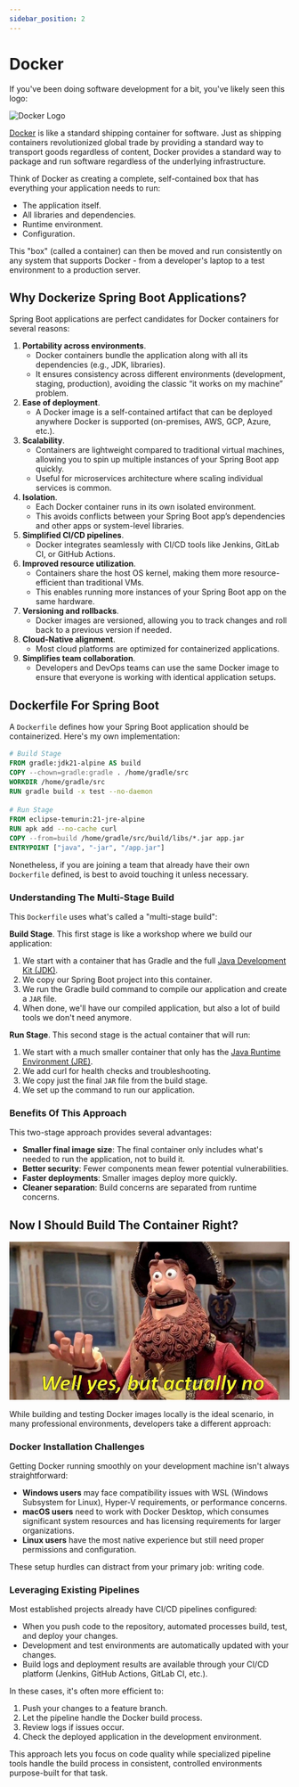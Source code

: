 ```yaml
---
sidebar_position: 2
---
```


# Docker

If you've been doing software development for a bit, you've likely seen this logo:

<div className="image-container">
  <img src="/img/docker.png" alt="Docker Logo" width="174" height="146" />
</div>

[Docker](https://www.docker.com/) is like a standard shipping container for software. Just as shipping containers revolutionized global trade by providing a standard way to transport goods regardless of content, Docker provides a standard way to package and run software regardless of the underlying infrastructure.

Think of Docker as creating a complete, self-contained box that has everything your application needs to run:

- The application itself.
- All libraries and dependencies.
- Runtime environment.
- Configuration.

This "box" (called a container) can then be moved and run consistently on any system that supports Docker - from a developer's laptop to a test environment to a production server.

## Why Dockerize Spring Boot Applications?

Spring Boot applications are perfect candidates for Docker containers for several reasons:

1. **Portability across environments**.
   * Docker containers bundle the application along with all its dependencies (e.g., JDK, libraries).
   * It ensures consistency across different environments (development, staging, production), avoiding the classic “it works on my machine” problem.
2. **Ease of deployment**.
   * A Docker image is a self-contained artifact that can be deployed anywhere Docker is supported (on-premises, AWS, GCP, Azure, etc.).
3. **Scalability**.
   * Containers are lightweight compared to traditional virtual machines, allowing you to spin up multiple instances of your Spring Boot app quickly.
   * Useful for microservices architecture where scaling individual services is common.
4. **Isolation**.
   * Each Docker container runs in its own isolated environment.
   * This avoids conflicts between your Spring Boot app’s dependencies and other apps or system-level libraries.
5. **Simplified CI/CD pipelines**.
   * Docker integrates seamlessly with CI/CD tools like Jenkins, GitLab CI, or GitHub Actions.
6. **Improved resource utilization**.
   * Containers share the host OS kernel, making them more resource-efficient than traditional VMs.
   * This enables running more instances of your Spring Boot app on the same hardware.
7. **Versioning and rollbacks**.
   * Docker images are versioned, allowing you to track changes and roll back to a previous version if needed.
8. **Cloud-Native alignment**.
   * Most cloud platforms are optimized for containerized applications.
9. **Simplifies team collaboration**.
   * Developers and DevOps teams can use the same Docker image to ensure that everyone is working with identical application setups.

## Dockerfile For Spring Boot

A `Dockerfile` defines how your Spring Boot application should be containerized. Here's my own implementation:

```Dockerfile
# Build Stage
FROM gradle:jdk21-alpine AS build
COPY --chown=gradle:gradle . /home/gradle/src
WORKDIR /home/gradle/src
RUN gradle build -x test --no-daemon

# Run Stage
FROM eclipse-temurin:21-jre-alpine
RUN apk add --no-cache curl
COPY --from=build /home/gradle/src/build/libs/*.jar app.jar
ENTRYPOINT ["java", "-jar", "/app.jar"]
```

Nonetheless, if you are joining a team that already have their own `Dockerfile` defined, is best to avoid touching it unless necessary.

### Understanding The Multi-Stage Build

This `Dockerfile` uses what's called a "multi-stage build":

**Build Stage**. This first stage is like a workshop where we build our application:

1. We start with a container that has Gradle and the full [Java Development Kit (JDK)](https://www.geeksforgeeks.org/jdk-in-java/).
2. We copy our Spring Boot project into this container.
3. We run the Gradle build command to compile our application and create a `JAR` file.
4. When done, we'll have our compiled application, but also a lot of build tools we don't need anymore.

**Run Stage**. This second stage is the actual container that will run:

1. We start with a much smaller container that only has the [Java Runtime Environment (JRE)](https://www.geeksforgeeks.org/jre-in-java/).
2. We add curl for health checks and troubleshooting.
3. We copy just the final `JAR` file from the build stage.
4. We set up the command to run our application.

### Benefits Of This Approach

This two-stage approach provides several advantages:

* **Smaller final image size**: The final container only includes what's needed to run the application, not to build it.
* **Better security**: Fewer components mean fewer potential vulnerabilities.
* **Faster deployments**: Smaller images deploy more quickly.
* **Cleaner separation**: Build concerns are separated from runtime concerns.

## Now I Should Build The Container Right?

![well-yes-but-no.png](img/well-yes-but-no.png)

While building and testing Docker images locally is the ideal scenario, in many professional environments, developers take a different approach:

### Docker Installation Challenges

Getting Docker running smoothly on your development machine isn't always straightforward:

- **Windows users** may face compatibility issues with WSL (Windows Subsystem for Linux), Hyper-V requirements, or performance concerns.
- **macOS users** need to work with Docker Desktop, which consumes significant system resources and has licensing requirements for larger organizations.
- **Linux users** have the most native experience but still need proper permissions and configuration.

These setup hurdles can distract from your primary job: writing code.

### Leveraging Existing Pipelines

Most established projects already have CI/CD pipelines configured:

- When you push code to the repository, automated processes build, test, and deploy your changes.
- Development and test environments are automatically updated with your changes.
- Build logs and deployment results are available through your CI/CD platform (Jenkins, GitHub Actions, GitLab CI, etc.).

In these cases, it's often more efficient to:

1. Push your changes to a feature branch.
2. Let the pipeline handle the Docker build process.
3. Review logs if issues occur.
4. Check the deployed application in the development environment.

This approach lets you focus on code quality while specialized pipeline tools handle the build process in consistent, controlled environments purpose-built for that task.